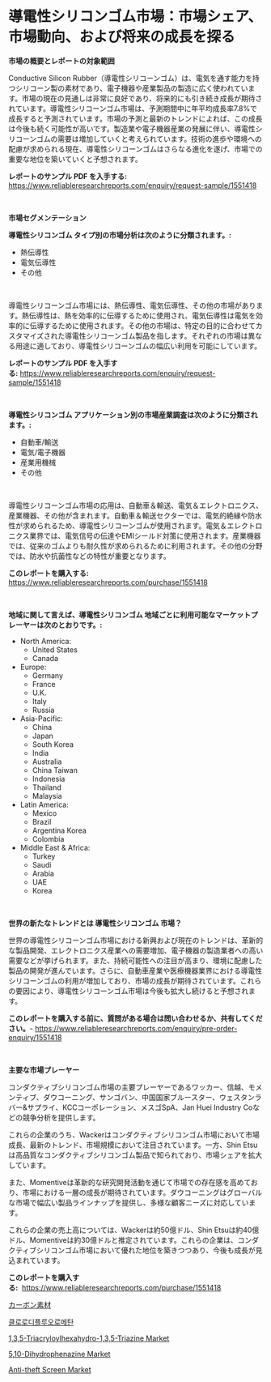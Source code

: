 <p><h1>導電性シリコンゴム市場：市場シェア、市場動向、および将来の成長を探る</h1></p><p><strong>市場の概要とレポートの対象範囲</strong></p>
<p><p>Conductive Silicon Rubber（導電性シリコーンゴム）は、電気を通す能力を持つシリコーン製の素材であり、電子機器や産業製品の製造に広く使われています。市場の現在の見通しは非常に良好であり、将来的にも引き続き成長が期待されています。導電性シリコーンゴム市場は、予測期間中に年平均成長率7.8%で成長すると予測されています。市場の予測と最新のトレンドによれば、この成長は今後も続く可能性が高いです。製造業や電子機器産業の発展に伴い、導電性シリコーンゴムの需要は増加していくと考えられています。技術の進歩や環境への配慮が求められる現在、導電性シリコーンゴムはさらなる進化を遂げ、市場での重要な地位を築いていくと予想されます。</p></p>
<p><strong>レポートのサンプル PDF を入手する:</strong> <a href="https://www.reliableresearchreports.com/enquiry/request-sample/1551418">https://www.reliableresearchreports.com/enquiry/request-sample/1551418</a></p>
<p>&nbsp;</p>
<p><strong>市場セグメンテーション</strong></p>
<p><strong>導電性シリコンゴム タイプ別の市場分析は次のように分類されます。:</strong></p>
<p><ul><li>熱伝導性</li><li>電気伝導性</li><li>その他</li></ul></p>
<p>&nbsp;</p>
<p><p>導電性シリコーンゴム市場には、熱伝導性、電気伝導性、その他の市場があります。熱伝導性は、熱を効率的に伝導するために使用され、電気伝導性は電気を効率的に伝導するために使用されます。その他の市場は、特定の目的に合わせてカスタマイズされた導電性シリコーンゴム製品を指します。それぞれの市場は異なる用途に適しており、導電性シリコーンゴムの幅広い利用を可能にしています。</p></p>
<p><strong>レポートのサンプル PDF を入手する:</strong>&nbsp;<a href="https://www.reliableresearchreports.com/enquiry/request-sample/1551418">https://www.reliableresearchreports.com/enquiry/request-sample/1551418</a></p>
<p>&nbsp;</p>
<p><strong> 導電性シリコンゴム アプリケーション別の市場産業調査は次のように分類されます。:</strong></p>
<p><ul><li>自動車/輸送</li><li>電気/電子機器</li><li>産業用機械</li><li>その他</li></ul></p>
<p>&nbsp;</p>
<p><p>導電性シリコーンゴム市場の応用は、自動車＆輸送、電気＆エレクトロニクス、産業機器、その他が含まれます。自動車＆輸送セクターでは、電気的絶縁や防水性が求められるため、導電性シリコーンゴムが使用されます。電気＆エレクトロニクス業界では、電気信号の伝達やEMIシールド対策に使用されます。産業機器では、従来のゴムよりも耐久性が求められるために利用されます。その他の分野では、防水や抗菌性などの特性が重要となります。</p></p>
<p><strong>このレポートを購入する:</strong>&nbsp; <a href="https://www.reliableresearchreports.com/purchase/1551418">https://www.reliableresearchreports.com/purchase/1551418</a></p>
<p>&nbsp;</p>
<p><strong>地域に関して言えば、導電性シリコンゴム 地域ごとに利用可能なマーケットプレーヤーは次のとおりです。:</strong></p>
<p><ul>
    <li>
        North America:
        <ul>
            <li>United States</li>
            <li>Canada</li>
        </ul>
    </li>
    <li>
        Europe:
        <ul>
            <li>Germany</li>
            <li>France</li>
            <li>U.K.</li>
            <li>Italy</li>
            <li>Russia</li>
        </ul>
    </li>
    <li>
        Asia-Pacific:
        <ul>
            <li>China</li>
            <li>Japan</li>
            <li>South Korea</li>
            <li>India</li>
            <li>Australia</li>
            <li>China Taiwan</li>
            <li>Indonesia</li>
            <li>Thailand</li>
            <li>Malaysia</li>
        </ul>
    </li>
    <li>
        Latin America:
        <ul>
            <li>Mexico</li>
            <li>Brazil</li>
            <li>Argentina Korea</li>
            <li>Colombia</li>
        </ul>
    </li>
    <li>
        Middle East & Africa:
        <ul>
            <li>Turkey</li>
            <li>Saudi</li>
            <li>Arabia</li>
            <li>UAE</li>
            <li>Korea</li>
        </ul>
    </li>
    </ul></p>
<p>&nbsp;</p>
<p><strong>世界の新たなトレンドとは 導電性シリコンゴム 市場？</strong></p>
<p><p>世界の導電性シリコーンゴム市場における新興および現在のトレンドは、革新的な製品開発、エレクトロニクス産業への需要増加、電子機器の製造業者への高い需要などが挙げられます。また、持続可能性への注目が高まり、環境に配慮した製品の開発が進んでいます。さらに、自動車産業や医療機器業界における導電性シリコーンゴムの利用が増加しており、市場の成長が期待されています。これらの要因により、導電性シリコーンゴム市場は今後も拡大し続けると予想されます。</p></p>
<p><strong>このレポートを購入する前に、質問がある場合は問い合わせるか、共有してください。</strong>- <a href="https://www.reliableresearchreports.com/enquiry/pre-order-enquiry/1551418">https://www.reliableresearchreports.com/enquiry/pre-order-enquiry/1551418</a></p>
<p>&nbsp;</p>
<p><strong>主要な市場プレーヤー</strong></p>
<p><p>コンダクティブシリコンゴム市場の主要プレーヤーであるワッカー、信越、モメンティブ、ダウコーニング、サンゴバン、中国国家ブルースター、ウェスタンラバー&サプライ、KCCコーポレーション、メスゴSpA、Jan Huei Industry Coなどの競争分析を提供します。</p><p>これらの企業のうち、Wackerはコンダクティブシリコンゴム市場において市場成長、最新のトレンド、市場規模において注目されています。一方、Shin Etsuは高品質なコンダクティブシリコンゴム製品で知られており、市場シェアを拡大しています。</p><p>また、Momentiveは革新的な研究開発活動を通じて市場での存在感を高めており、市場における一層の成長が期待されています。ダウコーニングはグローバルな市場で幅広い製品ラインナップを提供し、多様な顧客ニーズに対応しています。</p><p>これらの企業の売上高については、Wackerは約50億ドル、Shin Etsuは約40億ドル、Momentiveは約30億ドルと推定されています。これらの企業は、コンダクティブシリコンゴム市場において優れた地位を築きつつあり、今後も成長が見込まれています。</p></p>
<p><strong>このレポートを購入する:</strong>&nbsp;&nbsp;<a href="https://www.reliableresearchreports.com/purchase/1551418">https://www.reliableresearchreports.com/purchase/1551418</a></p>
<p><p><a href="https://github.com/joaejkdzgyljvo6/Market-Research-Report-List-1/blob/main/27111837089.md">カーボン素材</a></p><p><a href="https://medium.com/@kellylyncyh543964/%EC%97%BC%ED%99%94%EC%9D%B4%ED%91%B8%EB%A1%9C%EB%A9%94%ED%83%84-%EC%8B%9C%EC%9E%A5%EC%9D%80-%EC%8B%9C%EC%9E%A5-%EC%A0%90%EC%9C%A0%EC%9C%A8-%EC%8B%9C%EC%9E%A5-%EB%8F%99%ED%96%A5-%EB%B0%8F-%EC%8B%9C%EC%9E%A5-%EC%84%B1%EC%9E%A5%EC%97%90-%EB%8C%80%ED%95%9C-%EC%A0%95%EB%B3%B4%EB%A5%BC-%EC%A0%9C%EA%B3%B5%ED%95%A9%EB%8B%88%EB%8B%A4-698f60e08630">클로로디플루오로메탄</a></p><p><a href="https://issuu.com/reportprime-2/docs/135-triacryloylhexahydro-135-triazine-market-size-">1,3,5-Triacryloylhexahydro-1,3,5-Triazine Market</a></p><p><a href="https://issuu.com/reportprime-2/docs/510-dihydrophenazine-market-size-2030.pptx">5,10-Dihydrophenazine Market</a></p><p><a href="https://github.com/lylyparadise/Market-Research-Report-List-2/blob/main/anti-theft-screen-market.md">Anti-theft Screen Market</a></p></p>